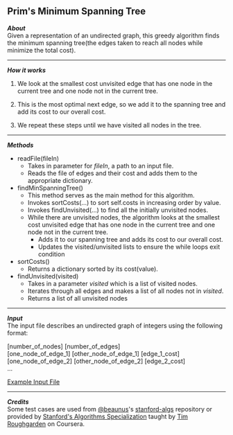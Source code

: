 ## Prim's Minimum Spanning Tree  
_**About**_  
Given a representation of an undirected graph, this greedy algorithm finds the minimum spanning tree(the edges taken to reach all nodes while minimize the total cost).  

---  

_**How it works**_  
1. We look at the smallest cost unvisited edge that has one node in the current tree and one node not in the current tree.  

1. This is the most optimal next edge, so we add it to the spanning tree and add its cost to our overall cost.  

1. We repeat these steps until we have visited all nodes in the tree. 

---  

_**Methods**_   
- readFile(fileIn)  
    - Takes in parameter for _fileIn_, a path to an input file.  
    - Reads the file of edges and their cost and adds them to the appropriate dictionary.  
- findMinSpanningTree()  
    - This method serves as the main method for this algorithm.  
    - Invokes sortCosts(...) to sort self.costs in increasing order by value.  
    - Invokes findUnvisited(...) to find all the initially unvisited nodes.  
    - While there are unvisited nodes, the algorithm looks at the smallest cost unvisited edge that has one node in the current tree and one node not in the current tree.  
        - Adds it to our spanning tree and adds its cost to our overall cost.  
        - Updates the visited/unvisited lists to ensure the while loops exit condition
- sortCosts()  
    - Returns a dictionary sorted by its cost(value).  
- findUnvisited(visited)  
    - Takes in a parameter _visited_ which is a list of visited nodes.  
    - Iterates through all edges and makes a list of all nodes not in _visited_.
    - Returns a list of all unvisited nodes

---  

_**Input**_  
The input file describes an undirected graph of integers using the following format:  

\[number_of_nodes\] \[number_of_edges\]  
\[one_node_of_edge_1\] \[other_node_of_edge_1\] \[edge_1_cost\]  
\[one_node_of_edge_2\] \[other_node_of_edge_2\] \[edge_2_cost\]  
...  

[Example Input File]( https://github.com/keshprad/Algorithms/blob/7d9f160c63f6bbed509327dc18d49ff418017948/PrimMinSpanningTree/testCases/test1.txt )  

---    

_**Credits**_  
Some test cases are used from [@beaunus]( https://github.com/beaunus )'s [stanford-algs]( https://github.com/beaunus/stanford-algs ) repository or provided by [Stanford's Algorithms Specialization]( https://www.coursera.org/specializations/algorithms ) taught by [Tim Roughgarden]( https://www.linkedin.com/in/tim-roughgarden-1a594855 ) on Coursera.  
